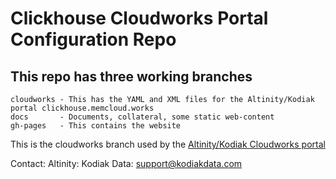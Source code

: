 # Clickhouse Cloudworks Portal Configuration Repo

## This repo has three working branches

    cloudworks - This has the YAML and XML files for the Altinity/Kodiak portal clickhouse.memcloud.works
    docs       - Documents, collateral, some static web-content
    gh-pages   - This contains the website 

This is the cloudworks branch used by the [Altinity/Kodiak Cloudworks portal](http://clickhouse.memcloud.works)

Contact:
	Altinity: 
	Kodiak Data:	support@kodiakdata.com
	
